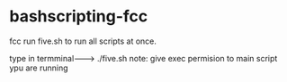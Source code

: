 # bashscripting-fcc
fcc
run five.sh to run all scripts at once.

type in termminal---> ./five.sh
note: give exec permision to main script ypu are running
